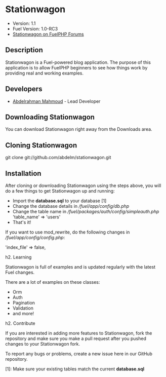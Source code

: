 # Stationwagon

* Version: 1.1
* Fuel Version: 1.0-RC3
* [Stationwagon on FuelPHP Forums](http://fuelphp.com/forums/topics/view/326)

## Description

Stationwagon is a Fuel-powered blog application. The purpose of this application is to allow FuelPHP beginners to see how things work by providing real and working examples.

## Developers

* [Abdelrahman Mahmoud](http://aplusm.me/) - Lead Developer

## Downloading Stationwagon

You can download Stationwagon right away from the Downloads area.

## Cloning Stationwagon

  git clone git://github.com/abdelm/stationwagon.git
	
## Installation

After cloning or downloading Stationwagon using the steps above, you will do a few things to get Stationwagon up and running:

- Import the **database.sql** to your database [1]
- Change the database details in */fuel/app/config/db.php*
- Change the table name in */fuel/packages/auth/config/simpleauth.php*
  'table_name' => 'users'
- That's it!

If you want to use mod_rewrite, do the following changes in */fuel/app/config/config.php*:

  'index_file' => false,
	
h2. Learning

Stationwagon is full of examples and is updated regularly with the latest Fuel changes.

There are a lot of examples on these classes:
- Orm
- Auth 
- Pagination
- Validation
- and more!

h2. Contribute

If you are interested in adding more features to Stationwagon, fork the repository and make sure you make a pull request after you pushed changes to your Stationwagon fork.

To report any bugs or problems, create a new issue here in our GitHub repository.

[1]: Make sure your existing tables match the current **database.sql**
